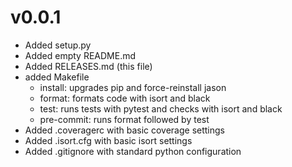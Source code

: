 

v0.0.1
===

- Added setup.py
- Added empty README.md
- Added RELEASES.md (this file)
- added Makefile
    - install: upgrades pip and force-reinstall jason
    - format: formats code with isort and black
    - test:  runs tests with pytest and checks with isort and black
    - pre-commit: runs format followed by test
- Added .coveragerc with basic coverage settings
- Added .isort.cfg with basic isort settings
- Added .gitignore with standard python configuration
